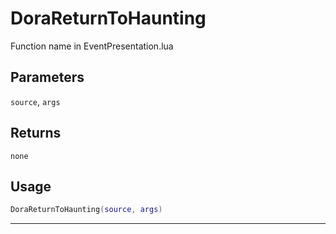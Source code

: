 # DoraReturnToHaunting
Function name in EventPresentation.lua
## Parameters
`source`, `args`
## Returns
`none`
## Usage
```lua
DoraReturnToHaunting(source, args)
```
---
